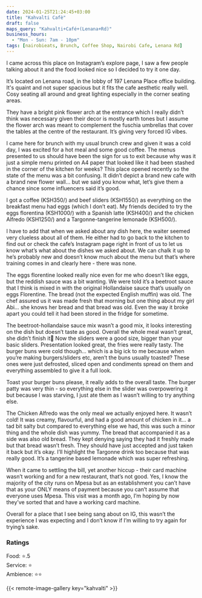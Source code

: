 ```yaml
---
date: 2024-01-25T21:24:45+03:00
title: "Kahvalti Cafè"
draft: false
maps_query: "Kahvalti+Café+(Lenana+Rd)"
business_hours:
  - "Mon - Sun: 7am - 10pm"
tags: [nairobieats, Brunch, Coffee Shop, Nairobi Cafe, Lenana Rd]
---
```


I came across this place on Instagram’s explore page, I saw a few people talking about it and the food looked nice so I decided to try it one day.

It’s located on Lenana road, in the lobby of 197 Lenana Place office building. It's quaint and not super spacious but it fits the cafe aesthetic really well. Cosy seating all around and great lighting especially in the corner seating areas.

They have a bright pink flower arch at the entrance which I really didn’t think was necessary given their decor is mostly earth tones but I assume the flower arch was meant to complement the fuschia umbrellas that cover the tables at the centre of the restaurant. It’s giving very forced IG vibes.

I came here for brunch with my usual brunch crew and given it was a cold day, I was excited for a hot meal and some good coffee. The menus presented to us should have been the sign for us to exit because why was it just a simple menu printed on A4 paper that looked like it had been stashed in the corner of the kitchen for weeks? This place opened recently so the state of the menu was a bit confusing. It didn’t depict a brand new cafe with a brand new flower wall… but we said you know what, let’s give them a chance since some influencers said it’s good.

I got a coffee (KSH350/) and beef sliders (KSH1550/) as everything on the breakfast menu had eggs (which I don’t eat). My friends decided to try the eggs florentina (KSH1000/) with a Spanish latte (KSH400/) and the chicken Alfredo (KSH1250/) and a Targonne-tangerine lemonade (KSH500/).

I have to add that when we asked about any dish here, the waiter seemed very clueless about all of them. He either had to go back to the kitchen to find out or check the cafe’s Instagram page right in front of us to let us know what’s what about the dishes we asked about. We can chalk it up to he’s probably new and doesn’t know much about the menu but that’s where training comes in and clearly here - there was none.

The eggs florentine looked really nice even for me who doesn’t like eggs, but the reddish sauce was a bit wanting. We were told it’s a beetroot sauce that I think is mixed in with the original Hollandaise sauce that’s usually on eggs Florentine. The bread (not the expected English muffin) was old. The chef assured us it was made fresh that morning but one thing about my girl Abi… she knows her bread and that bread was old. Even the way it broke apart you could tell it had been stored in the fridge for sometime.

The beetroot-hollandaise sauce mix wasn’t a good mix, it looks interesting on the dish but doesn’t taste as good. Overall the whole meal wasn’t great, she didn’t finish it😬 Now the sliders were a good size, bigger than your basic sliders. Presentation looked great, the fries were really tasty. The burger buns were cold though… which is a big ick to me because when you’re making burgers/sliders etc, aren’t the buns usually toasted? These ones were just defrosted, sliced open and condiments spread on them and everything assembled to give it a full look.

Toast your burger buns please, it really adds to the overall taste. The burger patty was very thin - so everything else in the slider was overpowering it but because I was starving, I just ate them as I wasn’t willing to try anything else.

The Chicken Alfredo was the only meal we actually enjoyed here. It wasn’t cold! It was creamy, flavourful, and had a good amount of chicken in it… a tad bit salty but compared to everything else we had, this was such a minor thing and the whole dish was yummy. The bread that accompanied it as a side was also old bread. They kept denying saying they had it freshly made but that bread wasn’t fresh. They should have just accepted and just taken it back but it’s okay. I’ll highlight the Targonne drink too because that was really good. It’s a tangerine based lemonade which was super refreshing.

When it came to settling the bill, yet another hiccup - their card machine wasn’t working and for a new restaurant, that’s not good. Yes, I know the majority of the city runs on Mpesa but as an establishment you can’t have that as your ONLY means of payment because you can’t assume that everyone uses Mpesa. This visit was a month ago, I’m hoping by now they’ve sorted that and have a working card machine.

Overall for a place that I see being sang about on IG, this wasn’t the experience I was expecting and I don’t know if I’m willing to try again for trying’s sake.

### Ratings

Food: ⭐️.5<br>
Service: ⭐️<br>
Ambience: ⭐️⭐️<br>

{{< remote-image-gallery key="kahvalti" >}}
